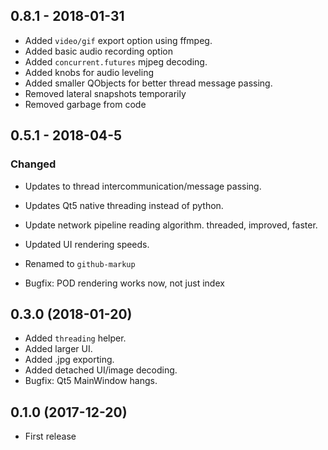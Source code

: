 ## 0.8.1 - 2018-01-31

* Added `video/gif` export option using ffmpeg.
* Added basic audio recording option
* Added `concurrent.futures` mjpeg decoding.
* Added knobs for audio leveling
* Added smaller QObjects for better thread message passing.
* Removed lateral snapshots temporarily
* Removed garbage from code

## 0.5.1 - 2018-04-5

### Changed

* Updates to thread intercommunication/message passing.
* Updates Qt5 native threading instead of python.
* Update network pipeline reading algorithm. threaded, improved, faster.
* Updated UI rendering speeds.

* Renamed to `github-markup`
* Bugfix: POD rendering works now, not just index

## 0.3.0 (2018-01-20)

* Added `threading` helper.
* Added larger UI.
* Added .jpg exporting.
* Added detached UI/image decoding.
* Bugfix: Qt5 MainWindow hangs.

## 0.1.0 (2017-12-20)

* First release
